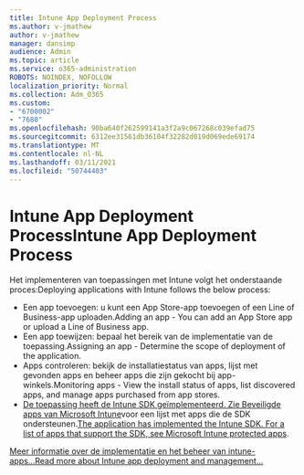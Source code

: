 ```yaml
---
title: Intune App Deployment Process
ms.author: v-jmathew
author: v-jmathew
manager: dansimp
audience: Admin
ms.topic: article
ms.service: o365-administration
ROBOTS: NOINDEX, NOFOLLOW
localization_priority: Normal
ms.collection: Adm_O365
ms.custom:
- "6700002"
- "7680"
ms.openlocfilehash: 90ba640f262599141a3f2a9c067268c039efad75
ms.sourcegitcommit: 6312ee31561db36104f32282d019d069ede69174
ms.translationtype: MT
ms.contentlocale: nl-NL
ms.lasthandoff: 03/11/2021
ms.locfileid: "50744403"
---
```

# <a name="intune-app-deployment-process"></a><span data-ttu-id="86c27-102">Intune App Deployment Process</span><span class="sxs-lookup"><span data-stu-id="86c27-102">Intune App Deployment Process</span></span>

<span data-ttu-id="86c27-103">Het implementeren van toepassingen met Intune volgt het onderstaande proces:</span><span class="sxs-lookup"><span data-stu-id="86c27-103">Deploying applications with Intune follows the below process:</span></span>

- <span data-ttu-id="86c27-104">Een app toevoegen: u kunt een App Store-app toevoegen of een Line of Business-app uploaden.</span><span class="sxs-lookup"><span data-stu-id="86c27-104">Adding an app - You can add an App Store app or upload a Line of Business app.</span></span>
- <span data-ttu-id="86c27-105">Een app toewijzen: bepaal het bereik van de implementatie van de toepassing.</span><span class="sxs-lookup"><span data-stu-id="86c27-105">Assigning an app - Determine the scope of deployment of the application.</span></span>
- <span data-ttu-id="86c27-106">Apps controleren: bekijk de installatiestatus van apps, lijst met gevonden apps en beheer apps die zijn gekocht bij app-winkels.</span><span class="sxs-lookup"><span data-stu-id="86c27-106">Monitoring apps - View the install status of apps, list discovered apps, and manage apps purchased from app stores.</span></span>
- <span data-ttu-id="86c27-107">[De toepassing heeft de Intune SDK geïmplementeerd. Zie Beveiligde apps van Microsoft Intune](https://docs.microsoft.com/mem/intune/apps/apps-supported-intune-apps)voor een lijst met apps die de SDK ondersteunen.</span><span class="sxs-lookup"><span data-stu-id="86c27-107">[The application has implemented the Intune SDK. For a list of apps that support the SDK, see Microsoft Intune protected apps](https://docs.microsoft.com/mem/intune/apps/apps-supported-intune-apps).</span></span>

[<span data-ttu-id="86c27-108">Meer informatie over de implementatie en het beheer van intune-apps...</span><span class="sxs-lookup"><span data-stu-id="86c27-108">Read more about Intune app deployment and management...</span></span>](https://docs.microsoft.com/mem/intune/apps/app-management)

